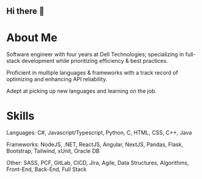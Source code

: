 ## Hi there 👋

# About Me

Software engineer with four years at Dell Technologies; specializing in full-stack development while prioritizing efficiency & best practices. 

Proficient in multiple languages & frameworks with a track record of optimizing and enhancing API reliability. 

Adept at picking up new languages and learning on the job.

# Skills 
Languages: C#, Javascript/Typescript, Python, C, HTML, CSS, C++, Java

Frameworks: NodeJS, .NET, ReactJS, Angular, NextJS, Pandas, Flask, Bootstrap, Tailwind, xUnit, Oracle DB

Other: SASS, PCF, GitLab, CICD, Jira, Agile, Data Structures, Algorithms, Front-End, Back-End, Full Stack

<!--
**isaacwwkelly/isaacwwkelly** is a ✨ _special_ ✨ repository because its `README.md` (this file) appears on your GitHub profile.

Here are some ideas to get you started:

- 🔭 I’m currently working on ...
- 🌱 I’m currently learning ...
- 👯 I’m looking to collaborate on ...
- 🤔 I’m looking for help with ...
- 💬 Ask me about ...
- 📫 How to reach me: ...
- 😄 Pronouns: ...
- ⚡ Fun fact: ...
-->
